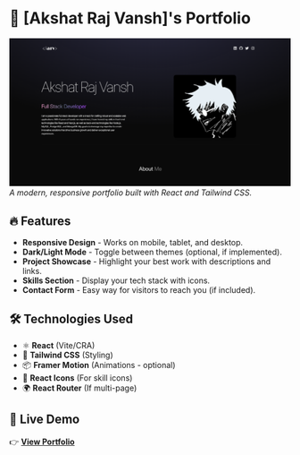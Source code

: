 # 🚀 [Akshat Raj Vansh]'s Portfolio

![Portfolio Screenshot](./public/screenshot.png)  
_A modern, responsive portfolio built with React and Tailwind CSS._

## 🔥 Features

- **Responsive Design** - Works on mobile, tablet, and desktop.
- **Dark/Light Mode** - Toggle between themes (optional, if implemented).
- **Project Showcase** - Highlight your best work with descriptions and links.
- **Skills Section** - Display your tech stack with icons.
- **Contact Form** - Easy way for visitors to reach you (if included).

## 🛠️ Technologies Used

- ⚛️ **React** (Vite/CRA)
- 🎨 **Tailwind CSS** (Styling)
- 📦 **Framer Motion** (Animations - optional)
- 📝 **React Icons** (For skill icons)
- 🌍 **React Router** (If multi-page)

## 🚀 Live Demo

👉 **[View Portfolio](https://rajvanshakshat.netlify.app/)**
